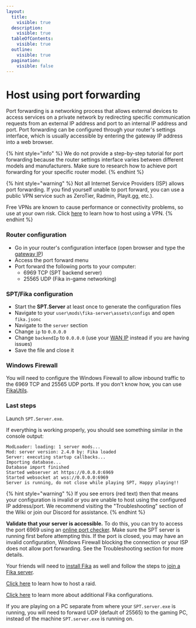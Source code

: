 ```yaml
---
layout:
  title:
    visible: true
  description:
    visible: true
  tableOfContents:
    visible: true
  outline:
    visible: true
  pagination:
    visible: false
---
```


# Host using port forwarding

Port forwarding is a networking process that allows external devices to access services on a private network by redirecting specific communication requests from an external IP address and port to an internal IP address and port. Port forwarding can be configured through your router's settings interface, which is usually accessible by entering the gateway IP address into a web browser.

{% hint style="info" %}
We do not provide a step-by-step tutorial for port forwarding because the router settings interface varies between different models and manufacturers. Make sure to research how to achieve port forwarding for your specific router model.
{% endhint %}

{% hint style="warning" %}
Not all Internet Service Providers (ISP) allows port forwarding. If you find yourself unable to port forward, you can use a public VPN service such as ZeroTier, Radmin, Playit.gg, etc.).&#x20;

Free VPNs are known to cause performance or connectivity problems, so use at your own risk. Click [here](host-using-a-vpn.md) to learn how to host using a VPN.
{% endhint %}

### Router configuration

* Go in your router's configuration interface (open browser and type the [gateway IP](https://www.whatismyip.com/finding-your-default-gateway-address/))
* Access the port forward menu
* Port forward the following ports to your computer:
  * 6969 TCP (SPT backend server)
  * 25565 UDP (Fika in-game networking)

### SPT/Fika configuration

* Start the **SPT.Server** at least once to generate the configuration files
* Navigate to your `user\mods\fika-server\assets\configs` and open `fika.jsonc`
* Navigate to the `server` section
* Change `ip` to `0.0.0.0`
* Change `backendIp` to `0.0.0.0` (use your [WAN IP](https://www.whatismyip.com/) instead if you are having issues)
* Save the file and close it

### Windows Firewall

You will need to configure the Windows Firewall to allow inbound traffic to the 6969 TCP and 25565 UDP ports. If you don't know how, you can use [FikaUtils](https://github.com/Lacyway/FikaUtils/releases/latest).

### Last steps

Launch `SPT.Server.exe`.

If everything is working properly, you should see something similar in the console output:

```
ModLoader: loading: 1 server mods...
Mod: server version: 2.4.0 by: Fika loaded
Server: executing startup callbacks...
Importing database...
Database import finished
Started webserver at https://0.0.0.0:6969
Started websocket at wss://0.0.0.0:6969
Server is running, do not close while playing SPT, Happy playing!!
```

{% hint style="warning" %}
If you see errors (red text) then that means your configuration is invalid or you are unable to host using the configured IP address/port. We recommend visiting the "Troubleshooting" section of the Wiki or join our Discord for assistance.
{% endhint %}

**Validate that your server is accessible.** To do this, you can try to access the port 6969 using an [online port checker](https://portchecker.co). Make sure the SPT server is running first before attempting this. If the port is closed, you may have an invalid configuration, Windows Firewall blocking the connection or your ISP does not allow port forwarding. See the Troubleshooting section for more details.

Your friends will need to [install Fika](../installing-fika/) as well and follow the steps to [join a Fika server](../joining-a-fika-server/).

[Click here](../playing-fika.md#hosting-a-raid) to learn how to host a raid.

[Click here](../fika-configuration/) to learn more about additional Fika configurations.

If you are playing on a PC separate from where your `SPT.server.exe` is running, you will need to forward UDP (default of 25565) to the gaming PC, instead of the machine `SPT.server.exe` is running on.

